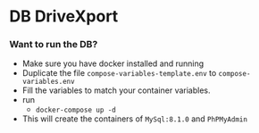 # DB DriveXport

### Want to run the DB?
- Make sure you have docker installed and running
- Duplicate the file `compose-variables-template.env` to `compose-variables.env`
- Fill the variables to match your container variables.
- run 
  - `
      docker-compose up -d
    `
- This will create the containers of `MySql:8.1.0` and `PhPMyAdmin`